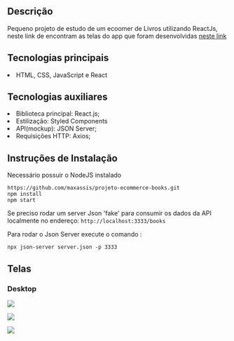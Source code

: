 ## Descrição
Pequeno projeto de estudo de um ecoomer de Livros utilizando ReactJs, neste link de encontram as telas do app que foram desenvolvidas  [neste link](https://www.figma.com/file/umDLjMwMnxe4N68mQnucBN/ecommerce-desafio-cp?node-id=0%3A1)

## Tecnologias principais
<li>HTML, CSS, JavaScript e React</li>     

## Tecnologias auxiliares
<li>Biblioteca principal: React.js;</li>
<li>Estilização: Styled Components </li> 
<li>API(mockup): JSON Server;</li>
<li>Requisições HTTP: Axios;</li>

## Instruções de Instalação

Necessário possuir o NodeJS instalado

`````
https://github.com/maxassis/projeto-ecommerce-books.git
npm install
npm start
`````

Se preciso rodar um server Json 'fake' para consumir os dados da API localmente no endereço:  ``http://localhost:3333/books``

Para rodar o Json Server execute o comando :

``npx json-server server.json -p 3333``


## Telas

### Desktop

![](https://images2.imgbox.com/98/f1/Yfc1Fxg4_o.jpg)

![](https://images2.imgbox.com/65/0b/qqVKLlgP_o.jpg)

![](https://images2.imgbox.com/ec/e8/dwI4kpNM_o.jpg)

